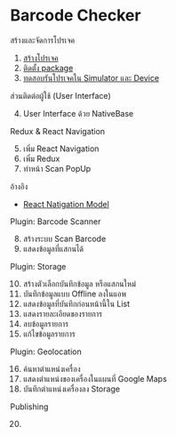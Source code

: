 
# Barcode Checker

สร้างและจัดการโปรเจค

1. [สร้างโปรเจค](1-create-project.md)
2. [ติดตั้ง package](2-setup-package.md)
3. [ทดสอบรันโปรเจคใน Simulator และ Device](../note-app/2-quickstart.md)

ส่วนติดต่อผู้ใช้ (User Interface)

4. User Interface ด้วย NativeBase

Redux & React Navigation

5. เพิ่ม React Navigation
6. เพิ่ม Redux 
7. ทำหน้า Scan PopUp

อ้างอิง
- [React Natigation Model](https://reactnavigation.org/docs/en/modal.html)

Plugin: Barcode Scanner

8. สร้างระบบ Scan Barcode
9. แสดงข้อมูลที่แสกนได้ 

Plugin: Storage

10. สร้างตัวเลือกบันทึกข้อมูล หรือแสกนใหม่
11. บันทึกข้อมูลแบบ Offline ลงในแอพ
12. แสดงข้อมูลที่บันทึกก่อนหน้านี้ใน List
13. แสดงรายละเอียดของรายการ
14. ลบข้อมูลรายการ
15. แก้ไขข้อมูลรายการ

Plugin: Geolocation

16. ค้นหาตำแหน่งเครื่อง
17. แสดงตำแหน่งของเครื่องในแผนที่ Google Maps
18. บันทึกตำแหน่งเครื่องลง Storage

Publishing 

20. 



